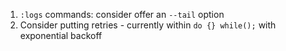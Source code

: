 1. `:logs` commands: consider offer an `--tail` option
2. Consider putting retries - currently within `do {} while();` with exponential backoff
